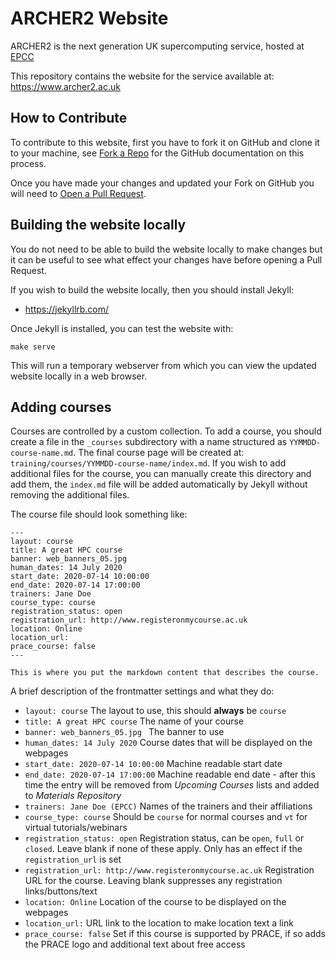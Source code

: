 # ARCHER2 Website

ARCHER2 is the next generation UK supercomputing service, hosted at [EPCC](https://www.epcc.ed.ac.uk)

This repository contains the website for the service available at:
<https://www.archer2.ac.uk>

## How to Contribute

To contribute to this website, first you have to fork it on GitHub and
clone it to your machine, see [Fork a Repo](https://help.github.com/articles/fork-a-repo/) for the GitHub
documentation on this process.

Once you have made your changes and updated your Fork on GitHub you will
need to [Open a Pull Request](https://help.github.com/articles/using-pull-requests/).

## Building the website locally

You do not need to be able to build the website locally to make changes but it can
be useful to see what effect your changes have before opening a Pull Request.

If you wish to build the website locally, then you should install Jekyll:

- <https://jekyllrb.com/>

Once Jekyll is installed, you can test the website with:

```
make serve
```

This will run a temporary webserver from which you can view the updated website locally in a web browser.

## Adding courses

Courses are controlled by a custom collection. To add a course, you should create a file in the `_courses`
subdirectory with a name structured as `YYMMDD-course-name.md`. The final course page will be created at:
`training/courses/YYMMDD-course-name/index.md`. If you wish to add additional files for the course, you can
manually create this directory and add them, the `index.md` file will be added automatically by Jekyll without
removing the additional files.

The course file should look something like:

```
---
layout: course
title: A great HPC course
banner: web_banners_05.jpg 
human_dates: 14 July 2020
start_date: 2020-07-14 10:00:00
end_date: 2020-07-14 17:00:00
trainers: Jane Doe
course_type: course
registration_status: open
registration_url: http://www.registeronmycourse.ac.uk
location: Online
location_url:
prace_course: false
---

This is where you put the markdown content that describes the course.
```

A brief description of the frontmatter settings and what they do:

   - `layout: course` The layout to use, this should **always** be `course`
   - `title: A great HPC course` The name of your course
   - `banner: web_banners_05.jpg ` The banner to use
   - `human_dates: 14 July 2020` Course dates that will be displayed on the webpages
   - `start_date: 2020-07-14 10:00:00` Machine readable start date
   - `end_date: 2020-07-14 17:00:00` Machine readable end date - after this time the entry will be removed from *Upcoming Courses* lists and added to *Materials Repository*
   - `trainers: Jane Doe (EPCC)` Names of the trainers and their affiliations
   - `course_type: course` Should be `course` for normal courses and `vt` for virtual tutorials/webinars
   - `registration_status: open` Registration status, can be `open`, `full` or `closed`. Leave blank if none of these apply. Only has an effect if the `registration_url` is set
   - `registration_url: http://www.registeronmycourse.ac.uk` Registration URL for the course. Leaving blank suppresses any registration links/buttons/text
   - `location: Online` Location of the course to be displayed on the webpages
   - `location_url:` URL link to the location to make location text a link
   - `prace_course: false` Set if this course is supported by PRACE, if so adds the PRACE logo and additional text about free access


